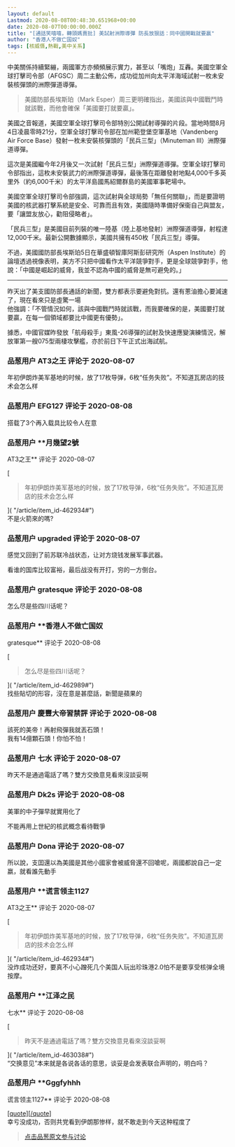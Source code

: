 ```yaml
---
layout: default
Lastmod: 2020-08-08T00:48:30.651968+00:00
date: 2020-08-07T00:00:00.000Z
title: "[通話笑嘻嘻，轉頭媽賣批] 美試射洲際導彈 防長放狠話：同中國開戰就要贏"
author: "香港人不做亡国奴"
tags: [核威慑,熱戰,美中关系]
---
```


中美關係持續緊繃，兩國軍方亦頻頻展示實力，甚至以「嘴炮」互轟。美國空軍全球打擊司令部（AFGSC）周二主動公佈，成功從加州向太平洋海域試射一枚未安裝核彈頭的洲際彈道導彈。  

> 美國防部長埃斯珀（Mark Esper）周三更明確指出，美國該與中國戰鬥時就該戰，而他會確保「美國要打就要贏」。  

  
  
美國之音報道，美國空軍全球打擊司令部特別公開試射導彈的片段。當地時間8月4日凌晨零時21分，空軍全球打擊司令部在加州範登堡空軍基地（Vandenberg Air Force Base）發射一枚未安裝核彈頭的「民兵三型」（Minuteman III）洲際彈道導彈。  
  
這次是美國繼今年2月後又一次試射「民兵三型」洲際彈道導彈。空軍全球打擊司令部指出，這枚未安裝武力的洲際彈道導彈，最後落在距離發射地點4,000千多英里外（約6,000千米）的太平洋島國馬紹爾群島的美國軍事靶場中。  
  
美國空軍全球打擊司令部強調，這次試射與全球局勢「無任何關聯」，而是要證明美國的核武器打擊系統是安全、可靠而且有效，美國隨時準備好保衞自己與盟友，要「讓盟友放心，勸阻侵略者」。  
  
「民兵三型」是美國目前列裝的唯一陸基（陸上基地發射）洲際彈道導彈，射程達12,000千米。最新公開數據顯示，美國共擁有450枚「民兵三型」導彈。  
  
不過，美國國防部長埃斯珀5日在華盛頓智庫阿斯彭研究所（Aspen Institute）的論壇透過視像表明，美方不只把中國看作太平洋競爭對手，更是全球競爭對手，他說：「中國是崛起的威脅，我並不認為中國的威脅是無可避免的。」  

* * *

  
昨天出了美支國防部長通話的新聞，雙方都表示要避免對抗。還有蔥油擔心要減速了，現在看來只是虛驚一場  
他強調：「不管情況如何，該與中國戰鬥時就該戰，而我要確保的是，美國要打就要贏，在每一個領域都要比中國更有優勢」。  
  
據悉，中國官媒昨發放「航母殺手」東風-26導彈的試射及快速應變演練情況，解放軍第一艘075型兩棲攻擊艦，亦於前日下午正式出海試航。

            
### 品葱用户 **AT3之王** 评论于 2020-08-07
        
年初伊朗炸美军基地的时候，放了17枚导弹，6枚“任务失败”。不知道瓦房店的技术会怎么样
        


            
### 品葱用户 **EFG127** 评论于 2020-08-08
        
搭载了3个再入载具比较令人在意
        


            
### 品葱用户 **月幾望2號 
AT3之王** 评论于 2020-08-07
        
[

> 年初伊朗炸美军基地的时候，放了17枚导弹，6枚“任务失败”。不知道瓦房店的技术会怎么样

]( "/article/item_id-462934#")  
不是火箭來的嗎?
        


            
### 品葱用户 **upgraded** 评论于 2020-08-07
        
感觉又回到了前苏联冷战状态，让对方烧钱发展军事武器。  
  
看谁的国库比较富裕，最后战没有开打，穷的一方倒台。
        


            
### 品葱用户 **gratesque** 评论于 2020-08-08
        
怎么尽是些四川话呢？
        


            
### 品葱用户 **香港人不做亡国奴 
gratesque** 评论于 2020-08-08
        
[

> 怎么尽是些四川话呢？

]( "/article/item_id-462989#")  
找些貼切的形容，沒在意是甚麼話，新聞是蘋果的
        


            
### 品葱用户 **慶豐大帝習禁評** 评论于 2020-08-08
        
該死的美帝！再射飛彈我就丟石頭！  
我有14億顆石頭！你怕不怕！
        


            
### 品葱用户 **七水** 评论于 2020-08-07
        
昨天不是通過電話了嗎？雙方交換意見看來沒談妥啊
        


            
### 品葱用户 **Dk2s** 评论于 2020-08-08
        
美軍的中子彈早就實用化了  
  
不能再用上世紀的核武概念看待戰爭
        


            
### 品葱用户 **Dona** 评论于 2020-08-07
        
所以說，支囯還以為美國是其他小國家會被威脅還不回嗆呢，兩國都說自己一定嬴，就看誰先動手
        


            
### 品葱用户 **谎言领主1127 
AT3之王** 评论于 2020-08-07
        
[

> 年初伊朗炸美军基地的时候，放了17枚导弹，6枚“任务失败”。不知道瓦房店的技术会怎么样

]( "/article/item_id-462934#")  
没炸成功还好，要真不小心蹭死几个美国人玩出珍珠港2.0怕不是要享受核弹全境按摩。
        


            
### 品葱用户 **江泽之民 
七水** 评论于 2020-08-08
        
[

> 昨天不是通過電話了嗎？雙方交換意見看來沒談妥啊

]( "/article/item_id-463038#")  
“交换意见”本来就是各说各话的意思，谈妥是会发表联合声明的，明白吗？
        


            
### 品葱用户 **Gggfyhhh 
谎言领主1127** 评论于 2020-08-08
        
[\[quote\]\[/quote\]]( "/article/item_id-463144#")  
幸亏没成功，否则共党看到伊朗那惨样，就不敢走到今天这种程度了
        






> [点击品葱原文参与讨论](https://pincong.rocks/article/22620)

